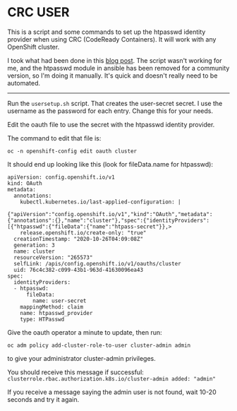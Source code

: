 # CRC USER

This is a script and some commands to set up the htpasswd identity provider when using CRC (CodeReady Containers).
It will work with any OpenShift cluster.

I took what had been done in this [blog post](https://developers.redhat.com/blog/2020/07/03/automate-workshop-setup-with-ansible-playbooks-and-codeready-workspaces/). The script wasn't working for me, and the htpasswd module in ansible has been removed for a community version, so I'm doing it manually. It's quick and doesn't really need to be automated. 
***
Run the `usersetup.sh` script. That creates the user-secret secret. I use the username as the password for each entry. Change this for your needs. 

Edit the oauth file to use the secret with the htpasswd identity provider.  

The command to edit that file is:

`oc -n openshift-config edit oauth cluster`

It should end up looking like this (look for fileData.name for htpasswd):


```
apiVersion: config.openshift.io/v1
kind: OAuth
metadata:
  annotations:
    kubectl.kubernetes.io/last-applied-configuration: |
      {"apiVersion":"config.openshift.io/v1","kind":"OAuth","metadata":{"annotations":{},"name":"cluster"},"spec":{"identityProviders":[{"htpasswd":{"fileData":{"name":"htpass-secret"}},>
    release.openshift.io/create-only: "true"
  creationTimestamp: "2020-10-26T04:09:08Z"
  generation: 3
  name: cluster
  resourceVersion: "265573"
  selfLink: /apis/config.openshift.io/v1/oauths/cluster
  uid: 76c4c382-c099-43b1-963d-41630096ea43
spec:
  identityProviders:
  - htpasswd:
      fileData:
        name: user-secret
    mappingMethod: claim
    name: htpasswd_provider
    type: HTPasswd

```

Give the oauth operator a minute to update, then run: 

`oc adm policy add-cluster-role-to-user cluster-admin admin` 

to give your administrator cluster-admin privileges.

You should receive this message if successful:
`clusterrole.rbac.authorization.k8s.io/cluster-admin added: "admin"`

If you receive a message saying the admin user is not found, wait 10-20 seconds and try it again.
